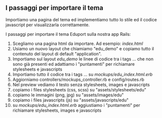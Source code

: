 
## I passaggi per importare il tema

Importiamo una pagina del tema ed implementiamo tutto lo stile ed il codice javascript per visualizzarla correttamente.

I passaggi per importare il tema Eduport sulla nostra app Rails:

1. Scegliamo una pagina html da importare. Ad esempio: *index.html*
2. Usiamo un nuovo layout che chiamiamo "edu_demo" e copiamo tutto il contenuto del layout di default "application".
3. Importiamo sul layout *edu_demo* le linee di codice tra i tags <head>...</head> che non sono già presenti ed adattiamo i "puntamenti" per richiamare stylesheets e javascripts
4. Importiamo tutto il codice tra i tags <body>...</body> su *mockups/edu_index.html.erb*
5. Aggiorniamo controllers/mockups_controller.rb e config/routes.rb
6. Nel preview vediamo il testo senza stylesheets, images e javascripts
7. copiamo i files stylesheets (css, scss) su "assets/stylesheets/edu"
8. copiamo le immagini (png, jpg) su "assets/images/edu"
9. copiamo i files javascripts (js) su "assets/javascripts/edu"
10. su *mockups/edu_index.html.erb* aggiustiamo i "puntamenti" per richiamare stylesheets, images e javascripts
